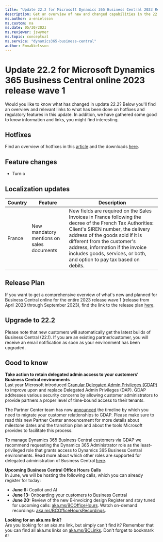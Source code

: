 ```yaml
---
title: "Update 22.2 for Microsoft Dynamics 365 Business Central 2023 Release Wave 1"
description: Get an overview of new and changed capabilities in the 22.2 update of Business Central online, which is part of 2023 release wave 1.
ms.author: a-enielsson
ms.custom: na
ms.date: 05/30/2023
ms.reviewer: jswymer
ms.topic: conceptual
ms.service: "dynamics365-business-central"
author: EmmaNielsson
---
```


# Update 22.2 for Microsoft Dynamics 365 Business Central online 2023 release wave 1

Would you like to know what has changed in update 22.2? Below you'll find an overview and relevant links to what has been done on hotfixes and regulatory features in this update. In addition, we have gathered some good to know information and links, you might find interesting.

## Hotfixes

Find an overview of hotfixes in this [article]() and the downloads [here](https://aka.ms/BCDownload).

## Feature changes  
- Turn o

## Localization updates

| Country| Feature  |Description|
|-------------|--------------|--------------|
| France | New mandatory mentions on sales documents | New fields are required on the Sales Invoices in France following the decree of the French Tax Authorities: Client's SIREN number, the delivery address of the goods sold if it is different from the customer's address, information if the invoice includes goods, services, or both, and option to pay tax based on debits. |


## Release Plan

If you want to get a comprehensive overview of what's new and planned for Business Central online for the entire 2023 release wave 1 (release from April 2023 through September 2023), find the link to the release plan [here](https://aka.ms/BCReleasePlan).

## Upgrade to 22.2

Please note that new customers will automatically get the latest builds of Business Central (22.1). If you are an existing partner/customer, you will receive an email notification as soon as your environment has been upgraded.

## Good to know

**Take action to retain delegated admin access to your customers’ Business Central environments**  
Last year Microsoft introduced [Granular Delegated Admin Privileges (GDAP)](/partner-center/gdap-introduction) to improve upon and replace Delegated Admin Privileges (DAP). GDAP addresses various security concerns by allowing customer administrators to provide partners a proper level of time-bound access to their tenants.

The Partner Center team has now [announced](/partner-center/announcements/2023-march#9) the timeline by which you need to migrate your customer relationships to GDAP. Please make sure to read this new Partner Center announcement for more details about milestone dates and the transition plan and about the tools Microsoft provides to facilitate this process.

To manage Dynamics 365 Business Central customers via GDAP we recommend requesting the Dynamics 365 Administrator role as the least-privileged role that grants access to Dynamics 365 Business Central environments. Read more about which other roles are supported for delegated administration of Business Central [here](/dynamics365/business-central/dev-itpro/administration/delegated-admin).


**Upcoming Business Central Office Hours Calls**  
In June, we will be hosting the following calls, which you can already register for today:

- **June 6:** Copilot and AI
- **June 13:** Onboarding your customers to Business Central
- **June 20:** Review of the new E-invoicing design 
Register and stay tuned for upcoming calls: [aka.ms/BCOfficeHours](https://aka.ms/BCOfficeHours). Watch on-demand recordings: [aka.ms/BCOfficeHoursRecordings](https://aka.ms/BCOfficeHoursRecordings). 

**Looking for an aka.ms link?**  
Are you looking for an aka.ms link, but simply can't find it? Remember that you can find all aka.ms links on [aka.ms/BCLinks](https://aka.ms/BCLinks). Don't forget to bookmark it!
